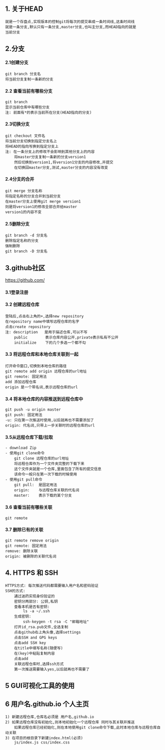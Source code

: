 ## 1. 关于HEAD

    就是一个存盘点,实现版本的控制git将每次的提交串成一条时间线,这条时间线
    就是一条分支,默认只有一条分支,master分支,也叫主分支,而HEAD指向的就是
    当前分支  

## 2.分支

####    2.1创建分支
    git branch 分支名
    将当前分支复制一条新的分支
    
#### 2.2 查看当前有哪些分支
    git branch
    显示当前仓库中有哪些分支
    注: 前面有*的表示当前所在分支(HEAD指向的分支)
#### 2.3切换分支
    git checkout 文件名
    将当前分支切换到指定分支名上
    将HEAD的指向写换到指定分支上
    注: 在一条分支上的修改不会影响到其他分支上的内容
        将master分支复制一条新的分支version1
        然后切换到version1,将version1分支的内容修改,并提交
        在切换回master分支,测试,master分支的内容没有改变
#### 2.4分支的合并
    git merge 分支名称
    将指定名称的分支合并到当前分支
    在master分支上使用git merge version1
    则是将version1的修改全部合并给master
    version1的内容不变
    
#### 2.5删除分支
    git branch -d 分支名
    删除指定名称的分支
    强制删除
    git branch -D 分支名
## 3.github社区
https://github.com/
#### 3.1登录注册
#### 3.2 创建远程仓库
    登陆后,点击右上角的+,选择new repository
    在repository name中填写远程仓库的名字
    点击create repository
    注: description   是用于描述仓库,可以不写
        public        表示仓库内容公开,private表示私有不公开
        initialize    下的几个多选一个都不勾
#### 3.3 将远程仓库和本地仓库关联到一起
    打开命令窗口,切换到本地仓库的路径
    git remote add origin 远程仓库的url地址    
    git remote: 固定用法
    add 添加远程仓库
    origin 是一个带名词,表示远程仓库的url    
#### 3.4 将本地仓库的内容推送到远程仓库中
    git push -u origin master
    git push: 固定用法
    -u: 只在第一次推送时使用,以后就再也不需要添加了
    origin: 代名词,只带上一步关联时的远程仓库的url
#### 3.5从远程仓库下载/拉取
    - download Zip
    - 使用git clone命令
        git clone 远程仓库的url地址
        将远程仓库作为一个文件夹完整的下载下来
        这个文件夹就是一个仓库,里面包含了所有的提交信息
        该命令一般只在第一次下载的时候使用
    - 使用git pull命令
        git pull:  是固定用法
        origin:    与远程仓库关联的代名词
        master:    表示下载的某个分支
#### 3.6 查看当前有哪些关联
    git remote        
#### 3.7 删除已有的关联
    git remote remove origin
    git remote: 固定用法
    remove: 删除关联
    origin: 被删除的关联代名词
## 4. HTTPS 和 SSH     
    HTTPS方式: 每次推送代码都需要输入用户名和密码验证
    SSH的方式: 
        通过迷药实现身份验证的
        密钥分两部分: 公钥,私钥
        查看本机是否有密钥:
            ls -a ~/.ssh
        生成密钥:
            ssh-keygen -t rsa -C "邮箱地址"
        打开id_rsa.pub文件,全选复制
        点击github右上角头像,选择settings
        点击SSH and GPG keys
        点击add SSH key
        在title中填写名称(随便写)
        在(key)中粘贴复制内容
        点击add
        关联远程仓库时,选择ssh方式
        第一次推送需要输入yes,以后就再也不需要了
## 5 GUI可视化工具的使用
## 6 用户名.github.io 个人主页
    1) 新建远程仓库,仓库名必须是 用户名,github.io
    2) 如果远程仓库没有初始化,则本地初始化一个远程仓库 同时与其关联并推送
        如果远程仓库已经初始化,则在本地使用git clone命令下载,此时本地仓库与远程仓库自动关联
    3) 在项目的根目录下新建index.html(必须)
        js/index.js css/index.css
